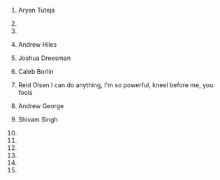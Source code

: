 1) Aryan Tuteja

2)

3)

4) Andrew Hiles

5) Joshua Dreesman

6) Caleb Borlin

7) Reid Olsen I can do anything, I'm so powerful, kneel before me, you fools

8) Andrew George

9) Shivam Singh

10)

11)

12)

13)

14)

15)

